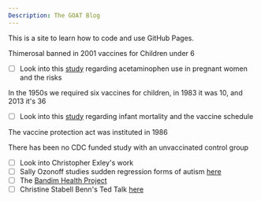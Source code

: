 ```yaml
---
Description: The GOAT Blog
---
```

This is a site to learn how to code and use GitHub Pages.

Thimerosal banned in 2001 vaccines for Children under 6
- [ ] Look into this [study](https://watermark.silverchair.com/dyw115.pdf?token=AQECAHi208BE49Ooan9kkhW_Ercy7Dm3ZL_9Cf3qfKAc485ysgAAA0swggNHBgkqhkiG9w0BBwagggM4MIIDNAIBADCCAy0GCSqGSIb3DQEHATAeBglghkgBZQMEAS4wEQQMPsCHPvq0aDbQdXiSAgEQgIIC_hh7j3-i1vZAqgmewJuuXvQLNgKS-usVeUhVkLBcLMoVQpaUmu5ChK_n60ZT2H8KxwFXVyBMEwiu2vXbmrv1heBfTX8HE5jHF4clMFnShovDneWEz9Rk3ws9cuYKHWc3Z4KJtM-uRQTWHGnc51pXq00uddO8C6XQp4lTq7PtOos-sOM5AI60g2eGxzFEkcwdC06x1zR-SzTXwBmUlZfLbxY_ysZLj0fcHFqmP3Su1a20OdY8BXuwyvVuktKPUwaOYsli1HMzbwm9s7vS36XloGXGar5MUpw2osze9eaQyU0akHMQw96PfJFiwq0Z4Zv1JdcsG7dcdXhZDsWuarvbdPKSBjIhIZVelYCoTjlS7m6NZoDD_7fT8BhgVSl8kvB5BbEjZ-9UTDkh7B_6S5ovIWn-eZ38KBJzF2x66Zyva6waD0og1ael2vTUfc8B2RDG-ML5ADvQs56-upBiLM65s1TxCmaQFX-S2tv8w7_Uelo0U2aohs0hVSUi1xJNzkGMDKwbnVCTTAhpHHI646i7q5AgRSGH9iMNAnTAWqhdtl_UyVFUC8ef4gOUZ9e4oT0PxqBXRmwf5Y_MKBmmYVBk3m85MkfrDweWfkUfFvu63P50xlU8yj4okgj0aADrtbyrCg2z2cSdptatZHTYHNIFgovkiN65y9OAD5BAtRETd4bL9bg6h2g7mUR4tLjZ9d5kLLLz8JoxpJcg6FUYXnk2nFS_4X4sW5jFKqYgrMP1qjpBinEU6lqvpgdGkpmiEQLMOSvC6ZU9YJclLjhinU21nlgY9wIyhaGWbbvlFpRj5h1SxG7QWURanPtfStveR1xU) regarding acetaminophen use in pregnant women and the risks

In the 1950s we required six vaccines for children, in 1983 it was 10, and 2013 it's 36

- [ ] Look into this [study](https://journals.sagepub.com/doi/10.1177/0960327111407644) regarding infant mortality and the vaccine schedule

The vaccine protection act was instituted in 1986

There has been no CDC funded study with an unvaccinated control group

- [ ] Look into Christopher Exley's work
- [ ] Sally Ozonoff studies sudden regression forms of autism [here](https://onlinelibrary.wiley.com/doi/10.1002/aur.1943)
- [ ] The [Bandim Health Project](https://www.bandim.org/)
- [ ] Christine Stabell Benn's Ted Talk [here](https://www.youtube.com/watch?v=_d8PNlXHJ48&t=2s)
